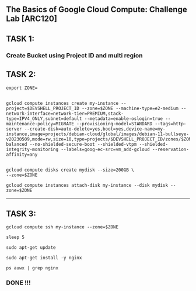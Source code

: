 ## The Basics of Google Cloud Compute: Challenge Lab [ARC120]

## TASK 1:

### Create Bucket using Project ID and multi region

## TASK 2:

```
export ZONE=


gcloud compute instances create my-instance --project=$DEVSHELL_PROJECT_ID --zone=$ZONE --machine-type=e2-medium --network-interface=network-tier=PREMIUM,stack-type=IPV4_ONLY,subnet=default --metadata=enable-oslogin=true --maintenance-policy=MIGRATE --provisioning-model=STANDARD --tags=http-server --create-disk=auto-delete=yes,boot=yes,device-name=my-instance,image=projects/debian-cloud/global/images/debian-11-bullseye-v20230509,mode=rw,size=10,type=projects/$DEVSHELL_PROJECT_ID/zones/$ZONE/diskTypes/pd-balanced --no-shielded-secure-boot --shielded-vtpm --shielded-integrity-monitoring --labels=goog-ec-src=vm_add-gcloud --reservation-affinity=any


gcloud compute disks create mydisk --size=200GB \
--zone=$ZONE

gcloud compute instances attach-disk my-instance --disk mydisk --zone=$ZONE
```

------------------------------------------------------------------------------------------------------------------------------------------------------------------



## TASK 3:
```
gcloud compute ssh my-instance --zone=$ZONE

sleep 5

sudo apt-get update

sudo apt-get install -y nginx

ps auwx | grep nginx

```
### DONE !!!
